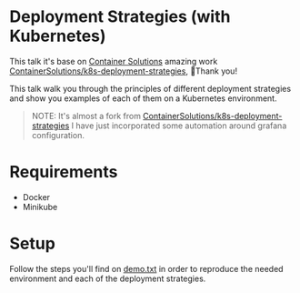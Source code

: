 # Deployment Strategies (with Kubernetes)

This talk it's base on [Container Solutions](https://container-solutions.com/) amazing work [ContainerSolutions/k8s-deployment-strategies](https://github.com/ContainerSolutions/k8s-deployment-strategies), 👏Thank you!

This talk walk you through the principles of different deployment strategies and show you examples of each of them on a Kubernetes environment.

> NOTE: It's almost a fork from  [ContainerSolutions/k8s-deployment-strategies](https://github.com/ContainerSolutions/k8s-deployment-strategies) I have just incorporated some automation around grafana configuration.

# Requirements

- Docker
- Minikube

# Setup

Follow the steps you'll find on [demo.txt](presentation/demo.txt) in order to reproduce the needed environment and each of the deployment strategies.

